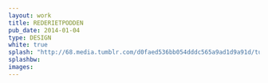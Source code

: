 ```yaml
---
layout: work
title: REDERIETPODDEN
pub_date: 2014-01-04
type: DESIGN
white: true
splash: "http://68.media.tumblr.com/d0faed536bb054dddc565a9ad1d9a91d/tumblr_ot5ihnRUvP1s771xno2_1280.jpg"
splashbw:
images: 
---
```

